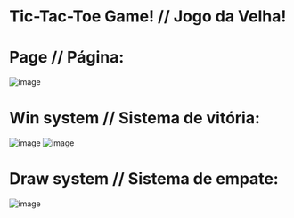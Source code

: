 # Tic-Tac-Toe Game! // Jogo da Velha!

# Page // Página:

![image](https://user-images.githubusercontent.com/79323949/111033820-d511c280-83f1-11eb-9eb7-bd0c856ba96e.png)

# Win system // Sistema de vitória:

![image](https://user-images.githubusercontent.com/79323949/111033879-038f9d80-83f2-11eb-9d41-919e14930f69.png)
![image](https://user-images.githubusercontent.com/79323949/111033895-11452300-83f2-11eb-964c-6106e804fd64.png)

# Draw system // Sistema de empate:

![image](https://user-images.githubusercontent.com/79323949/111033916-202bd580-83f2-11eb-96a2-4455ae4a0a49.png)
